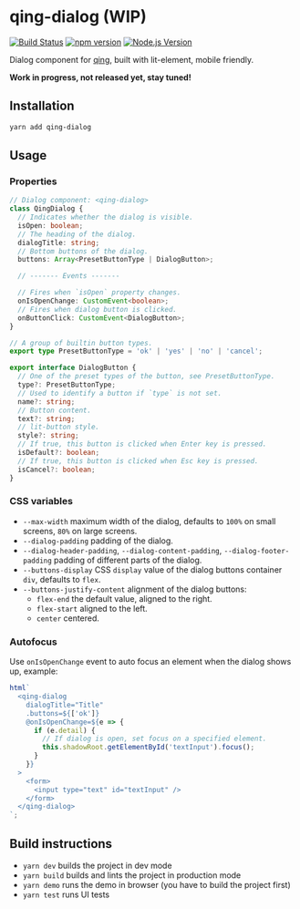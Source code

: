 # qing-dialog (WIP)

[![Build Status](https://img.shields.io/travis/mgenware/qing-dialog.svg?style=flat-square&label=Build+Status)](https://travis-ci.org/mgenware/qing-dialog)
[![npm version](https://img.shields.io/npm/v/qing-dialog.svg?style=flat-square)](https://npmjs.com/package/qing-dialog)
[![Node.js Version](http://img.shields.io/node/v/qing-dialog.svg?style=flat-square)](https://nodejs.org/en/)

Dialog component for [qing](https://github.com/mgenware/qing), built with lit-element, mobile friendly.

**Work in progress, not released yet, stay tuned!**

## Installation

```sh
yarn add qing-dialog
```

## Usage

### Properties

```typescript
// Dialog component: <qing-dialog>
class QingDialog {
  // Indicates whether the dialog is visible.
  isOpen: boolean;
  // The heading of the dialog.
  dialogTitle: string;
  // Bottom buttons of the dialog.
  buttons: Array<PresetButtonType | DialogButton>;

  // ------- Events -------

  // Fires when `isOpen` property changes.
  onIsOpenChange: CustomEvent<boolean>;
  // Fires when dialog button is clicked.
  onButtonClick: CustomEvent<DialogButton>;
}

// A group of builtin button types.
export type PresetButtonType = 'ok' | 'yes' | 'no' | 'cancel';

export interface DialogButton {
  // One of the preset types of the button, see PresetButtonType.
  type?: PresetButtonType;
  // Used to identify a button if `type` is not set.
  name?: string;
  // Button content.
  text?: string;
  // lit-button style.
  style?: string;
  // If true, this button is clicked when Enter key is pressed.
  isDefault?: boolean;
  // If true, this button is clicked when Esc key is pressed.
  isCancel?: boolean;
}
```

### CSS variables

- `--max-width` maximum width of the dialog, defaults to `100%` on small screens, `80%` on large screens.
- `--dialog-padding` padding of the dialog.
- `--dialog-header-padding`, `--dialog-content-padding`, `--dialog-footer-padding` padding of different parts of the dialog.
- `--buttons-display` CSS `display` value of the dialog buttons container `div`, defaults to `flex`.
- `--buttons-justify-content` alignment of the dialog buttons:
  - `flex-end` the default value, aligned to the right.
  - `flex-start` aligned to the left.
  - `center` centered.

### Autofocus

Use `onIsOpenChange` event to auto focus an element when the dialog shows up, example:

```js
html`
  <qing-dialog
    dialogTitle="Title"
    .buttons=${['ok']}
    @onIsOpenChange=${e => {
      if (e.detail) {
        // If dialog is open, set focus on a specified element.
        this.shadowRoot.getElementById('textInput').focus();
      }
    }}
  >
    <form>
      <input type="text" id="textInput" />
    </form>
  </qing-dialog>
`;
```

## Build instructions

- `yarn dev` builds the project in dev mode
- `yarn build` builds and lints the project in production mode
- `yarn demo` runs the demo in browser (you have to build the project first)
- `yarn test` runs UI tests
